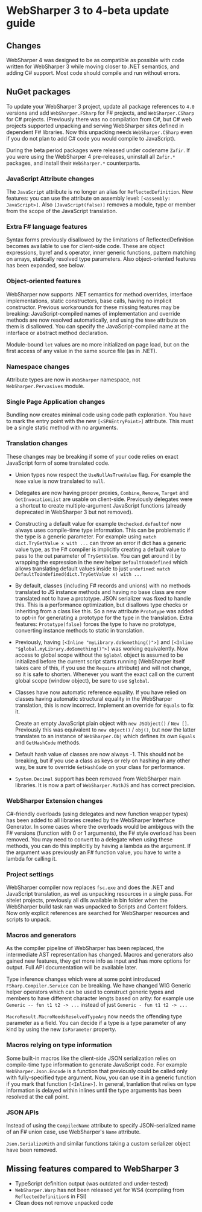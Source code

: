 # WebSharper 3 to 4-beta update guide

## Changes

WebSharper 4 was designed to be as compatible as possible with code written for WebSharper 3 while moving
closer to .NET semantics, and adding C# support.
Most code should compile and run without errors.

## NuGet packages

To update your WebSharper 3 project, update all package references to `4.0` versions and
add `WebSharper.FSharp` for F# projects, and `WebSharper.CSharp` for C# projects.
(Previously there was no compilation from C#, but C# web projects supported unpacking and serving
WebSharper sites defined in dependent F# libraries. Now this unpacking needs `WebSharper.CSharp`
even if you do not plan to add C# code you would compile to JavaScript).

During the beta period packages were released under codename `Zafir`.
If you were using the WebSharper 4 pre-releases, uninstall all `Zafir.*`
packages, and install their `WebSharper.*` counterparts.

### JavaScript Attribute changes

The `JavaScript` attribute is no longer an alias for `ReflectedDefinition`.
New features: you can use the attribute on assembly level: `[<assembly: JavaScript>]`. 
Also `[JavaScript(false)]` removes a module, type or member from the scope of the JavaScript translation.

### Extra F# language features

Syntax forms previously disallowed by the limitations of ReflectedDefinition becomes available to use for client-side code.
These are object expressions, byref and `&` operator, inner generic functions, pattern matching on arrays, statically resolved type parameters.
Also object-oriented features has been expanded, see below.

### Object-oriented features

WebSharper now supports .NET semantics for method overrides, interface implementations, static constructors,
base calls, having no implicit constructor.
Previous workarounds for these missing features may be breaking:
JavaScript-compiled names of implementation and override methods are now resolved automatically, and using the `Name` attribute on them is disallowed.
You can specify the JavaScript-compiled name at the interface or abstract method declaration.

Module-bound `let` values are no more initialized on page load, but on the first access of any value in the same source file (as in .NET).

### Namespace changes

Attribute types are now in `WebSharper` namespace, not `WebSharper.Pervasives` module.

### Single Page Application changes

Bundling now creates minimal code using code path exploration.
You have to mark the entry point with the new `[<SPAEntryPoint>]` attribute.
This must be a single static method with no arguments.

### Translation changes

These changes may be breaking if some of your code relies on exact JavaScript form of some translated code.

* Union types now respect the `UseNullAsTrueValue` flag.
For example the `None` value is now translated to `null`.

* Delegates are now having proper proxies, `Combine`, `Remove`, `Target` and `GetInvocationList` are usable on client-side.
Previously delegates were a shortcut to create multiple-argument JavaScript functions (already deprecated in WebSharper 3 but not removed). 

* Constructing a default value for example `Unchecked.defaultof` now always uses compile-time type information.
This can be problematic if the type is a generic parameter. For example using `match dict.TryGetValue x with ...`
can throw an error if dict has a generic value type, as the F# compiler is implicitly creating a default value
to pass to the out parameter of `TryGetValue`. You can get around it by wrapping the expression in the new
helper `DefaultToUndefined` which allows translating default values inside to just `undefined`:
`match DefaultToUndefined(dict.TryGetValue x) with ...`

* By default, classes (including F# records and unions) with no methods translated to JS instance methods and
having no base class are now translated not to have a prototype. JSON serializer was fixed to handle this.
This is a performance optimization, but disallows type checks or inheriting from a class like this. So a new
attribute `Prototype` was added to opt-in for generating a prototype for the type in the translation. Extra
features: `Prototype(false)` forces the type to have no prototype, converting instance methods to static in
translation.

* Previously, having `[<Inline "myLibrary.doSomething()">]` and `[<Inline "$global.myLibrary.doSomething()">]`
was working equivalently. Now access to global scope without the `$global` object is assumed to be initialized
before the current script starts running (WebSharper itself takes care of this, if you use the `Require`
attribute) and will not change, so it is safe to shorten. Whenever you want the exact call on the current
global scope (window object), be sure to use `$global`.

* Classes have now automatic reference equality. If you have relied on classes having automatic structural equality
in the WebSharper translation, this is now incorrect. Implement an override for `Equals` to fix it.

    Create an empty JavaScript plain object with `new JSObject()` / `New []`. Previously this was equivalent to `new
object()` / `obj()`, but now the latter translates to an instance of `WebSharper.Obj` which defines its own
`Equals` and `GetHashCode` methods.

* Default hash value of classes are now always -1. This should not be breaking, but if you use a class as keys
or rely on hashing in any other way, be sure to override `GetHashCode` on your class for performance.

* `System.Decimal` support has been removed from WebSharper main libraries. It is now a part of
`WebSharper.MathJS` and has correct precision.

### WebSharper Extension changes

C#-friendly overloads (using delegates and new function wrapper types) has been added to all libraries created by the WebSharper Interface Generator.
In some cases where the overloads would be ambigous with the F# versions (function with 0 or 1 arguments), the F# style overload has been removed.
You may need to convert to a delegate when using these methods, you can do this implicitly by having a lambda as the argument.
If the argument was previously an F# function value, you have to write a lambda for calling it.

### Project settings

WebSharper compiler now replaces `fsc.exe` and does the .NET and JavaScript translation, as well as unpacking resources in a single pass.
For sitelet projects, previously all dlls available in bin folder when the WebSharper build task ran was unpacked to Scripts and Content folders.
Now only explicit references are searched for WebSharper resources and scripts to unpack.

### Macros and generators

As the compiler pipeline of WebSharper has been replaced, the intermediate AST representation has changed.
Macros and generators also gained new features, they get more info as input and has more options for output.
Full API documentation will be available later.

Type inference changes which were at some point introduced `FSharp.Compiler.Service` can be breaking.
We have changed WIG Generic helper operators which can be used to construct generic types and members
to have different character lengts based on arity: for example use `Generic -- fun t1 t2 -> ...`
instead of just `Generic - fun t1 t2 -> ...`

`MacroResult.MacroNeedsResolvedTypeArg` now needs the offending type parameter as a field. You can decide
if a type is a type parameter of any kind by using the new `IsParameter` property.

### Macros relying on type information

Some built-in macros like the client-side JSON serialization relies on compile-time type information to generate JavaScript code.
For example `WebSharper.Json.Encode` is a function that previously could be called only with fully-specified type argument.
Now, you can use it in a generic function if you mark that function `[<Inline>]`.
In general, tranlation that relies on type information is delayed within inlines until the type arguments has been resolved at the call point.

### JSON APIs

Instead of using the `CompiledName` attribute to specify JSON-serialized name of an F# union case, use WebSharper's `Name` attribute.

`Json.SerializeWith` and similar functions taking a custom serializer object have been removed.
 
## Missing features compared to WebSharper 3

* TypeScript definition output (was outdated and under-tested)
* `WebSharper.Warp` has not been released yet for WS4 (compiling from `ReflectedDefinition`s in FSI)
* Clean does not remove unpacked code 